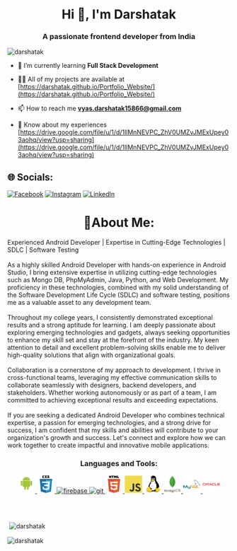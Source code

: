 
<h1 align="center">Hi 👋, I'm Darshatak</h1>
<h3 align="center">A passionate frontend developer from India</h3>

<p align="left"> <img src="https://komarev.com/ghpvc/?username=darshatak&label=Profile%20views&color=0e75b6&style=flat" alt="darshatak" /> </p>

- 🌱 I’m currently learning **Full Stack Development**

- 👨‍💻 All of my projects are available at [https://darshatak.github.io/Portfolio_Website/](https://darshatak.github.io/Portfolio_Website/)

- 📫 How to reach me **vyas.darshatak15866@gmail.com**

- 📄 Know about my experiences [https://drive.google.com/file/u/1/d/1llMnNEVPC_ZhV0UMZvJMExUpey03aohq/view?usp=sharing](https://drive.google.com/file/u/1/d/1llMnNEVPC_ZhV0UMZvJMExUpey03aohq/view?usp=sharing)



## 🌐 Socials:
[![Facebook](https://img.shields.io/badge/Facebook-%231877F2.svg?logo=Facebook&logoColor=white)](https://facebook.com/darshatakvyas) [![Instagram](https://img.shields.io/badge/Instagram-%23E4405F.svg?logo=Instagram&logoColor=white)](https://instagram.com/darshatak) [![LinkedIn](https://img.shields.io/badge/LinkedIn-%230077B5.svg?logo=linkedin&logoColor=white)](https://linkedin.com/in/darshatakvyas) 






<h1 align="center">💫About Me:</h1>
Experienced Android Developer | Expertise in Cutting-Edge Technologies | SDLC | Software Testing<br><br>As a highly skilled Android Developer with hands-on experience in Android Studio, I bring extensive expertise in utilizing cutting-edge technologies such as Mongo DB, PhpMyAdmin, Java, Python, and Web Development. My proficiency in these technologies, combined with my solid understanding of the Software Development Life Cycle (SDLC) and software testing, positions me as a valuable asset to any development team.<br><br>Throughout my college years, I consistently demonstrated exceptional results and a strong aptitude for learning. I am deeply passionate about exploring emerging technologies and gadgets, always seeking opportunities to enhance my skill set and stay at the forefront of the industry. My keen attention to detail and excellent problem-solving skills enable me to deliver high-quality solutions that align with organizational goals.<br><br>Collaboration is a cornerstone of my approach to development. I thrive in cross-functional teams, leveraging my effective communication skills to collaborate seamlessly with designers, backend developers, and stakeholders. Whether working autonomously or as part of a team, I am committed to achieving exceptional results and exceeding expectations.<br><br>If you are seeking a dedicated Android Developer who combines technical expertise, a passion for emerging technologies, and a strong drive for success, I am confident that my skills and abilities will contribute to your organization's growth and success. Let's connect and explore how we can work together to create impactful and innovative mobile applications.

<h3 align="center" >Languages and Tools:</h3>
<p align="center"> <a href="https://developer.android.com" target="_blank" rel="noreferrer"> <img src="https://raw.githubusercontent.com/devicons/devicon/master/icons/android/android-original-wordmark.svg" alt="android" width="40" height="40"/> </a> <a href="https://www.w3schools.com/css/" target="_blank" rel="noreferrer"> <img src="https://raw.githubusercontent.com/devicons/devicon/master/icons/css3/css3-original-wordmark.svg" alt="css3" width="40" height="40"/> </a> <a href="https://firebase.google.com/" target="_blank" rel="noreferrer"> <img src="https://www.vectorlogo.zone/logos/firebase/firebase-icon.svg" alt="firebase" width="40" height="40"/> </a> <a href="https://git-scm.com/" target="_blank" rel="noreferrer"> <img src="https://www.vectorlogo.zone/logos/git-scm/git-scm-icon.svg" alt="git" width="40" height="40"/> </a> <a href="https://www.w3.org/html/" target="_blank" rel="noreferrer"> <img src="https://raw.githubusercontent.com/devicons/devicon/master/icons/html5/html5-original-wordmark.svg" alt="html5" width="40" height="40"/> </a> <a href="https://developer.mozilla.org/en-US/docs/Web/JavaScript" target="_blank" rel="noreferrer"> <img src="https://raw.githubusercontent.com/devicons/devicon/master/icons/javascript/javascript-original.svg" alt="javascript" width="40" height="40"/> </a> <a href="https://www.linux.org/" target="_blank" rel="noreferrer"> <img src="https://raw.githubusercontent.com/devicons/devicon/master/icons/linux/linux-original.svg" alt="linux" width="40" height="40"/> </a> <a href="https://www.mongodb.com/" target="_blank" rel="noreferrer"> <img src="https://raw.githubusercontent.com/devicons/devicon/master/icons/mongodb/mongodb-original-wordmark.svg" alt="mongodb" width="40" height="40"/> </a> <a href="https://www.mysql.com/" target="_blank" rel="noreferrer"> <img src="https://raw.githubusercontent.com/devicons/devicon/master/icons/mysql/mysql-original-wordmark.svg" alt="mysql" width="40" height="40"/> </a> <a href="https://www.oracle.com/" target="_blank" rel="noreferrer"> <img src="https://raw.githubusercontent.com/devicons/devicon/master/icons/oracle/oracle-original.svg" alt="oracle" width="40" height="40"/> </a> </p>

<br><br>
<p>&nbsp;<img align="center" src="https://github-readme-stats.vercel.app/api?username=darshatak&show_icons=true&locale=en" alt="darshatak" /></p>

<p><img align="center" src="https://github-readme-streak-stats.herokuapp.com/?user=darshatak&" alt="darshatak" /></p>

